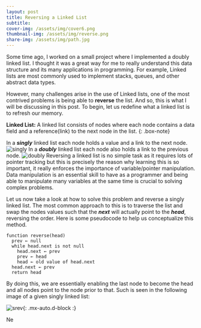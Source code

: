 ```yaml
---
layout: post
title: Reversing a Linked List
subtitle: 
cover-img: /assets/img/cover6.png
thumbnail-img: /assets/img/reverse.png
share-img: /assets/img/path.jpg
---
```

Some time ago, I worked on a small project where I implemented a doubly linked list. I thought it was a great way for me to really understand this data structure and its many applications in programming. For example, Linked lists are most commonly used to implement stacks, queues, and other abstract data types. 

However, many challenges arise in the use of Linked lists, one of the most contrived problems is being able to **reverse** the list. And so, this is what I will be discussing in this post. To begin, let us redefine what a linked list is to refresh our memory.

**Linked List:** A linked list consists of nodes where each node contains a data field and a reference(link) to the next node in the list.
{: .box-note}

In a ***singly*** linked list each node holds a value and a link to the next node.
![singly](https://media.geeksforgeeks.org/wp-content/cdn-uploads/gq/2013/03/Linkedlist.png)
In a ***doubly*** linked list each node also holds a link to the previous node.
![doubly](https://media.geeksforgeeks.org/wp-content/cdn-uploads/gq/2014/03/DLL1.png)
Reversing a linked list is no simple task as it requires lots of pointer tracking but this is precisely the reason why learning this is so important, it really enforces the importance of variable/pointer manipulation. Data manipulation is an essential skill to have as a programmer and being able to manipulate many variables at the same time is crucial to solving complex problems.

Let us now take a look at how to solve this problem and reverse a singly linked list. The most common approach to this is to traverse the list and swap the nodes values such that the ***next*** will actually point to the ***head***, reversing the order. Here is some pseudocode to help us conceptualize this method.
~~~
function reverse(head)
  prev ← null
  while head.next is not null
    head.next ← prev
    prev ← head
    head ← old value of head.next
  head.next ← prev
  return head
  ~~~
By doing this, we are essentially enabling the last node to become the head and all nodes point to the node prior to that. Such is seen in the following image of a given singly linked list:

![srev](https://www.growingwiththeweb.com/images/2014/03/06/singly-linked-list.svg){: .mx-auto.d-block :}

Ne
